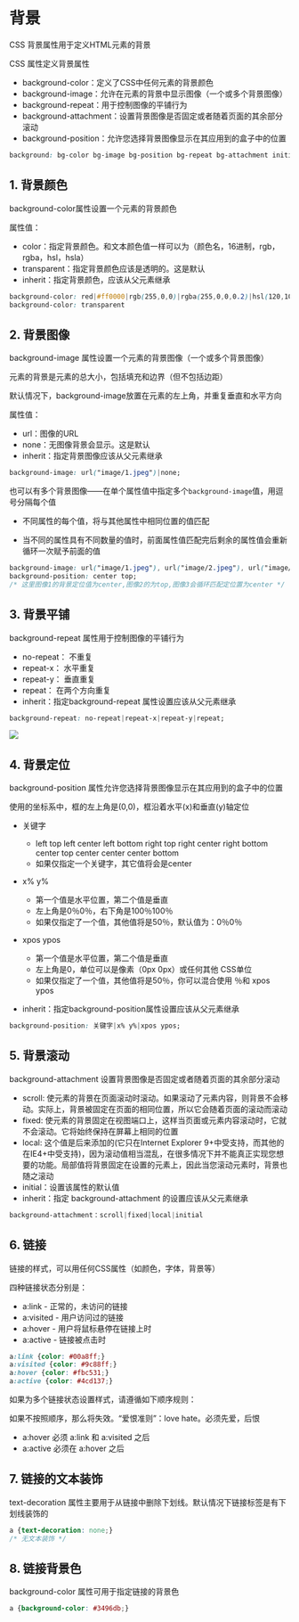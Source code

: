 # 背景

CSS 背景属性用于定义HTML元素的背景

CSS 属性定义背景属性

- background-color：定义了CSS中任何元素的背景颜色
- background-image：允许在元素的背景中显示图像（一个或多个背景图像）
- background-repeat：用于控制图像的平铺行为
- background-attachment：设置背景图像是否固定或者随着页面的其余部分滚动
- background-position：允许您选择背景图像显示在其应用到的盒子中的位置

```css
background: bg-color bg-image bg-position bg-repeat bg-attachment initial|inherit;
```



## 1. 背景颜色

background-color属性设置一个元素的背景颜色

属性值：

* color：指定背景颜色。和文本颜色值一样可以为（颜色名，16进制，rgb，rgba，hsl，hsla）
* transparent：指定背景颜色应该是透明的。这是默认
* inherit：指定背景颜色，应该从父元素继承

```css
background-color: red|#ff0000|rgb(255,0,0)|rgba(255,0,0,0.2)|hsl(120,100%,25%)| hsla(120,100%,25%,0.5)
background-color: transparent
```



## 2. 背景图像

background-image 属性设置一个元素的背景图像（一个或多个背景图像）

元素的背景是元素的总大小，包括填充和边界（但不包括边距）

默认情况下，background-image放置在元素的左上角，并重复垂直和水平方向

属性值：

* url：图像的URL
* none：无图像背景会显示。这是默认
* inherit：指定背景图像应该从父元素继承

```css
background-image: url("image/1.jpeg")|none;
```

也可以有多个背景图像——在单个属性值中指定多个`background-image`值，用逗号分隔每个值

* 不同属性的每个值，将与其他属性中相同位置的值匹配

* 当不同的属性具有不同数量的值时，前面属性值匹配完后剩余的属性值会重新循环一次赋予前面的值

```css
background-image: url("image/1.jpeg"), url("image/2.jpeg"), url("image/3.jpeg")
background-position: center top;
/* 这里图像1的背景定位值为center,图像2的为top,图像3会循环匹配定位置为center */
```



## 3. 背景平铺

background-repeat 属性用于控制图像的平铺行为

- no-repeat： 不重复
- repeat-x： 水平重复
- repeat-y： 垂直重复
- repeat： 在两个方向重复
- inherit：指定background-repeat 属性设置应该从父元素继承

```css
background-repeat: no-repeat|repeat-x|repeat-y|repeat;
```

![](https://raw.githubusercontent.com/xiaofeilalala/DocsPics/main/imgs/20211101202936.png)



## 4. 背景定位

background-position 属性允许您选择背景图像显示在其应用到的盒子中的位置

使用的坐标系中，框的左上角是(0,0)，框沿着水平(x)和垂直(y)轴定位

* 关键字
  * left top
    left center
    left bottom
    right top
    right center
    right bottom
    center top
    center center
    center bottom
  * 如果仅指定一个关键字，其它值将会是center

* x% y%
  * 第一个值是水平位置，第二个值是垂直
  * 左上角是0％0％，右下角是100％100％
  * 如果仅指定了一个值，其他值将是50％，默认值为：0％0％
* xpos ypos
  * 第一个值是水平位置，第二个值是垂直
  * 左上角是0，单位可以是像素（0px 0px）或任何其他 CSS单位
  * 如果仅指定了一个值，其他值将是50％，你可以混合使用 ％和 xpos ypos
* inherit：指定background-position属性设置应该从父元素继承

```css
background-position: 关键字|x% y%|xpos ypos;  
```



## 5. 背景滚动

background-attachment 设置背景图像是否固定或者随着页面的其余部分滚动

* scroll: 使元素的背景在页面滚动时滚动。如果滚动了元素内容，则背景不会移动。实际上，背景被固定在页面的相同位置，所以它会随着页面的滚动而滚动
* fixed: 使元素的背景固定在视图端口上，这样当页面或元素内容滚动时，它就不会滚动。它将始终保持在屏幕上相同的位置
* local: 这个值是后来添加的(它只在Internet Explorer 9+中受支持，而其他的在IE4+中受支持)，因为滚动值相当混乱，在很多情况下并不能真正实现您想要的功能。局部值将背景固定在设置的元素上，因此当您滚动元素时，背景也随之滚动
* initial：设置该属性的默认值
* inherit：指定 background-attachment 的设置应该从父元素继承

```css
background-attachment：scroll|fixed|local|initial
```



## 6. 链接

链接的样式，可以用任何CSS属性（如颜色，字体，背景等）

四种链接状态分别是：

- a:link - 正常的，未访问的链接
- a:visited - 用户访问过的链接
- a:hover - 用户将鼠标悬停在链接上时
- a:active - 链接被点击时

```css
a:link {color: #00a8ff;}
a:visited {color: #9c88ff;}
a:hover {color: #fbc531;}
a:active {color: #4cd137;}
```

如果为多个链接状态设置样式，请遵循如下顺序规则：

如果不按照顺序，那么将失效。“爱恨准则”：love hate。必须先爱，后恨

- a:hover 必须 a:link 和 a:visited 之后
- a:active 必须在 a:hover 之后



## 7. 链接的文本装饰

text-decoration 属性主要用于从链接中删除下划线。默认情况下链接标签是有下划线装饰的

```css
a {text-decoration: none;}
/* 无文本装饰 */
```



## 8. 链接背景色

background-color 属性可用于指定链接的背景色

```css
a {background-color: #3496db;}
```

